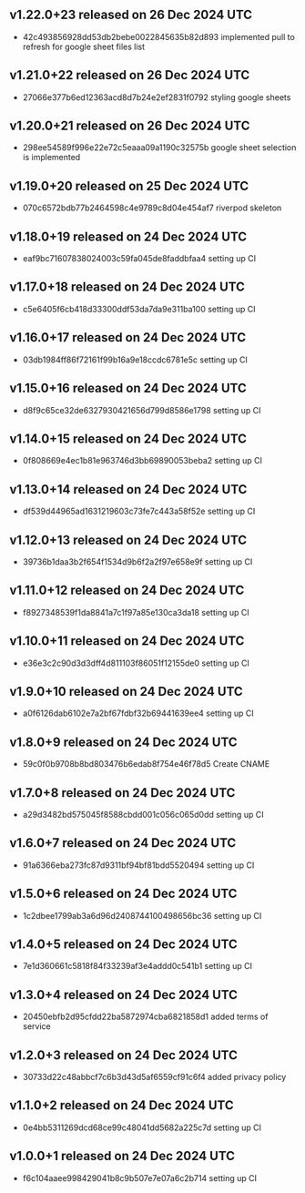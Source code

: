 ## v1.22.0+23 released on 26 Dec 2024 UTC
  * 42c493856928dd53db2bebe0022845635b82d893 implemented pull to refresh for google sheet files list
## v1.21.0+22 released on 26 Dec 2024 UTC
  * 27066e377b6ed12363acd8d7b24e2ef2831f0792 styling google sheets
## v1.20.0+21 released on 26 Dec 2024 UTC
  * 298ee54589f996e22e72c5eaaa09a1190c32575b google sheet selection is implemented
## v1.19.0+20 released on 25 Dec 2024 UTC
  * 070c6572bdb77b2464598c4e9789c8d04e454af7 riverpod skeleton
## v1.18.0+19 released on 24 Dec 2024 UTC
  * eaf9bc71607838024003c59fa045de8faddbfaa4 setting up CI
## v1.17.0+18 released on 24 Dec 2024 UTC
  * c5e6405f6cb418d33300ddf53da7da9e311ba100 setting up CI
## v1.16.0+17 released on 24 Dec 2024 UTC
  * 03db1984ff86f72161f99b16a9e18ccdc6781e5c setting up CI
## v1.15.0+16 released on 24 Dec 2024 UTC
  * d8f9c65ce32de6327930421656d799d8586e1798 setting up CI
## v1.14.0+15 released on 24 Dec 2024 UTC
  * 0f808669e4ec1b81e963746d3bb69890053beba2 setting up CI
## v1.13.0+14 released on 24 Dec 2024 UTC
  * df539d44965ad1631219603c73fe7c443a58f52e setting up CI
## v1.12.0+13 released on 24 Dec 2024 UTC
  * 39736b1daa3b2f654f1534d9b6f2a2f97e658e9f setting up CI
## v1.11.0+12 released on 24 Dec 2024 UTC
  * f8927348539f1da8841a7c1f97a85e130ca3da18 setting up CI
## v1.10.0+11 released on 24 Dec 2024 UTC
  * e36e3c2c90d3d3dff4d811103f86051f12155de0 setting up CI
## v1.9.0+10 released on 24 Dec 2024 UTC
  * a0f6126dab6102e7a2bf67fdbf32b69441639ee4 setting up CI
## v1.8.0+9 released on 24 Dec 2024 UTC
  * 59c0f0b9708b8bd803476b6edab8f754e46f78d5 Create CNAME
## v1.7.0+8 released on 24 Dec 2024 UTC
  * a29d3482bd575045f8588cbdd001c056c065d0dd setting up CI
## v1.6.0+7 released on 24 Dec 2024 UTC
  * 91a6366eba273fc87d9311bf94bf81bdd5520494 setting up CI
## v1.5.0+6 released on 24 Dec 2024 UTC
  * 1c2dbee1799ab3a6d96d2408744100498656bc36 setting up CI
## v1.4.0+5 released on 24 Dec 2024 UTC
  * 7e1d360661c5818f84f33239af3e4addd0c541b1 setting up CI
## v1.3.0+4 released on 24 Dec 2024 UTC
  * 20450ebfb2d95cfdd22ba5872974cba6821858d1 added terms of service
## v1.2.0+3 released on 24 Dec 2024 UTC
  * 30733d22c48abbcf7c6b3d43d5af6559cf91c6f4 added privacy policy
## v1.1.0+2 released on 24 Dec 2024 UTC
  * 0e4bb5311269dcd68ce99c48041dd5682a225c7d setting up CI
## v1.0.0+1 released on 24 Dec 2024 UTC
  * f6c104aaee998429041b8c9b507e7e07a6c2b714 setting up CI
